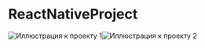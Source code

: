 # ReactNativeProject

![Иллюстрация к проекту 1](../master/src/img/Screen_1.png)![Иллюстрация к проекту 2](../master/src/img/Screen_2.png)


